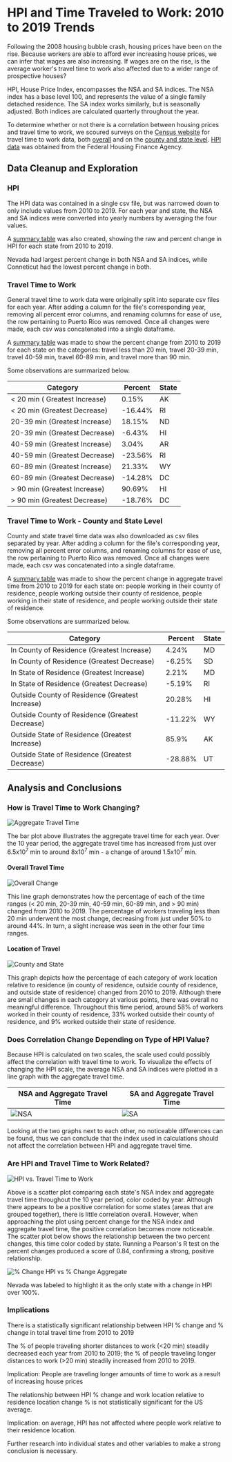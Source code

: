 # HPI and Time Traveled to Work: 2010 to 2019 Trends
Following the 2008 housing bubble crash, housing prices have been on the rise. Because workers are able to afford ever increasing house prices, we can infer that wages are also increasing. If wages are on the rise, is the average worker's travel time to work also affected due to a wider range of prospective houses? 

HPI, House Price Index, encompasses the NSA and SA indices. The NSA index has a base level 100, and represents the value of a single family detached residence. The SA index works similarly, but is seasonally adjusted. Both indices are calculated quarterly throughout the year. 

To determine whether or not there is a correlation between housing prices and travel time to work, we scoured surveys on the [Census website](https://www.census.gov/programs-surveys/acs/news/data-releases.html) for travel time to work data, both [overall](https://data.census.gov/cedsci/table?q=travel%20time%20to%20work%20state&tid=ACSDT5Y2020.B08303&moe=false&tp=true) and on the [county and state level](https://data.census.gov/cedsci/table?q=B08131%3A%20AGGREGATE%20TRAVEL%20TIME%20TO%20WORK%20%28IN%20MINUTES%29%20OF%20WORKERS%20BY%20PLACE%20OF%20WORK--STATE%20AND%20COUNTY%20LEVEL&g=0100000US%240400000&tid=ACSDT5Y2018.B08131&moe=false&tp=true). [HPI data](https://www.fhfa.gov/DataTools/Downloads/Pages/House-Price-Index-Datasets.aspx) was obtained from the Federal Housing Finance Agency. 

## Data Cleanup and Exploration
### HPI
The HPI data was contained in a single csv file, but was narrowed down to only include values from 2010 to 2019. For each year and state, the NSA and SA indices were converted into yearly numbers by averaging the four values. 

A [summary table](https://github.com/alexriiska/project-1/blob/main/Resources/2010%20to%202019%20HPI%20Change.csv) was also created, showing the raw and percent change in HPI for each state from 2010 to 2019. 

Nevada had largest percent change in both NSA and SA indices, while Conneticut had the lowest percent change in both. 

### Travel Time to Work
General travel time to work data were originally split into separate csv files for each year. After adding a column for the file's corresponding year, removing all percent error columns, and renaming columns for ease of use, the row pertaining to Puerto Rico was removed. Once all changes were made, each csv was concatenated into a single dataframe. 

A [summary table](https://github.com/alexriiska/project-1/blob/main/Resources/2010%20to%202019%20Travel%20Time%20to%20Work%20Change.csv) was made to show the percent change from 2010 to 2019 for each state on the categories: travel less than 20 min, travel 20-39 min, travel 40-59 min, travel 60-89 min, and travel more than 90 min. 

Some observations are summarized below.

| Category | Percent | State|
| --- | --- | --- |
| < 20 min ( Greatest Increase) | 0.15% | AK | 
| < 20 min (Greatest Decrease) | -16.44% | RI |
| 20-39 min (Greatest Increase) | 18.15% | ND |
| 20-39 min (Greatest Decrease) | -6.43% | HI |
| 40-59 min (Greatest Increase) | 3.04% | AR |
| 40-59 min (Greatest Decrease) | -23.56% | RI |
| 60-89 min (Greatest Increase) | 21.33% | WY |
| 60-89 min (Greatest Decrease) | -14.28% | DC |
| > 90 min (Greatest Increase) | 90.69% | HI |
| > 90 min (Greatest Decrease) | -18.76% | DC |

### Travel Time to Work - County and State Level
County and state travel time data was also downloaded as csv files separated by year. After adding a column for the file's corresponding year, removing all percent error columns, and renaming columns for ease of use, the row pertaining to Puerto Rico was removed. Once all changes were made, each csv was concatenated into a single dataframe.

A [summary table](https://github.com/alexriiska/project-1/blob/main/Resources/2010%20to%202019%20Travel%20County%20and%20State%20to%20Change.csv) was made to show the percent change in aggregate travel time from 2010 to 2019 for each state on: people working in their county of residence, people working outside their county of residence, people working in their state of residence, and people working outside their state of residence. 

Some observations are summarized below.

| Category | Percent | State|
| --- | --- | --- |
| In County of Residence (Greatest Increase) | 4.24% | MD | 
| In County of Residence (Greatest Decrease) | -6.25% | SD |
| In State of Residence (Greatest Increase) | 2.21% | MD | 
| In State of Residence (Greatest Decrease) | -5.19% | RI |
| Outside County of Residence (Greatest Increase) | 20.28% | HI | 
| Outside County of Residence (Greatest Decrease) | -11.22% | WY |
| Outside State of Residence (Greatest Increase) | 85.9% | AK | 
| Outside State of Residence (Greatest Decrease) | -28.88% | UT |

## Analysis and Conclusions

### How is Travel Time to Work Changing? 
![Aggregate Travel Time](https://github.com/alexriiska/project-1/blob/main/Images/Aggregate%20Travel%20Time%202010%20to%202019.png)

The bar plot above illustrates the aggregate travel time for each year. Over the 10 year period, the aggregate travel time has increased from just over 6.5x10<sup>7</sup> min to around 8x10<sup>7</sup> min - a change of around 1.5x10<sup>7</sup> min. 

#### Overall Travel Time 
![Overall Change](https://github.com/alexriiska/project-1/blob/main/Images/Change%20Commute%20Times.png)

This line graph demonstrates how the percentage of each of the time ranges (< 20 min, 20-39 min, 40-59 min, 60-89 min, and > 90 min) changed from 2010 to 2019. The percentage of workers traveling less than 20 min underwent the most change, decreasing from just under 50% to around 44%. In turn, a slight increase was seen in the other four time ranges. 

#### Location of Travel
![County and State](https://github.com/alexriiska/project-1/blob/main/Images/Change%20Time%20Work%20Location.png)

This graph depicts how the percentage of each category of work location relative to residence (in county of residence, outside county of residence, and outside state of residence) changed from 2010 to 2019. Although there are small changes in each category at various points, there was overall no meaningful difference. Throughout this time period, around 58% of workers worked in their county of residence, 33% worked outside their county of residence, and 9% worked outside their state of residence.  

### Does Correlation Change Depending on Type of HPI Value?
Because HPI is calculated on two scales, the scale used could possibly affect the correlation with travel time to work. To visualize the effects of changing the HPI scale, the average NSA and SA indices were plotted in a line graph with the aggregate travel time. 

| NSA and Aggregate Travel Time | SA and Aggregate Travel Time|
| --- | --- |
| ![NSA](https://github.com/alexriiska/project-1/blob/main/Images/Mean%20NSA%20Aggregate%20Travel%20Time.png) | ![SA](https://github.com/alexriiska/project-1/blob/main/Images/Mean%20SA%20Aggregate%20Travel%20Time.png) |

Looking at the two graphs next to each other, no noticeable differences can be found, thus we can conclude that the index used in calculations should not affect the correlation between HPI and aggregate travel time. 





### Are HPI and Travel Time to Work Related?
![HPI vs. Travel Time to Work](https://github.com/alexriiska/project-1/blob/main/Images/HPI%20Travel%20Time%20to%20Work.png)

Above is a scatter plot comparing each state's NSA index and aggregate travel time throughout the 10 year period, color coded by year. Although there appears to be a positive correlation for some states (areas that are grouped together), there is little correlation overall. However, when approaching the plot using percent change for the NSA index and aggregate travel time, the positive correlation becomes more noticeable. The scatter plot below shows the relationship between the two percent changes, this time color coded by state. Running a Pearson's R test on the percent changes produced a score of 0.84, confirming a strong, positive relationship. 

![% Change HPI vs % Change Aggregate](https://github.com/alexriiska/project-1/blob/main/Images/Change%20HPI%20Total%20Travel%20Time.png)

Nevada was labeled to highlight it as the only state with a change in HPI over 100%. 

### Implications
There is a statistically significant relationship between HPI % change and % change in total travel time from 2010 to 2019 

The % of people traveling shorter distances to work (<20 min) steadily decreased each year from 2010 to 2019; the % of people traveling longer distances to work (>20 min) steadily increased from 2010 to 2019.

Implication: People are traveling longer amounts of time to work as a result of increasing house prices

The relationship between HPI % change and work location relative to residence location change % is not statistically significant for the US average.

Implication: on average, HPI has not affected where people work relative to their residence location.

Further research into individual states and other variables to make a strong conclusion is necessary.



